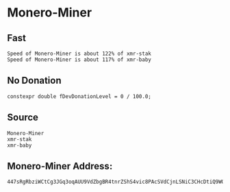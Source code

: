 # Monero-Miner


## Fast 
```
Speed of Monero-Miner is about 122% of xmr-stak
Speed of Monero-Miner is about 117% of xmr-baby
```

## No Donation
```
constexpr double fDevDonationLevel = 0 / 100.0;
```

## Source
```
Monero-Miner
xmr-stak
xmr-baby
```
## Monero-Miner Address:
```
447sRgRbziWCtCg3JGq3oqAUU9VdZbgBR4tnrZShS4vic8PAcSVdCjnLSNiC3CHcDtiQ9WQ1x45dmVpPkcxbwkgNJLiPCKN
```
